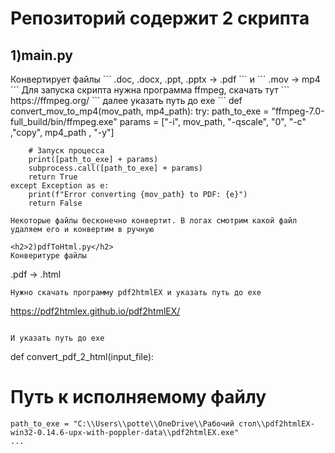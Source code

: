 <h1>Репозиторий содержит 2 скрипта</h1>

<h2>1)main.py</h2> 
Конвертирует файлы 
```
.doc, .docx, .ppt, .pptx -> .pdf
```
и
```
.mov -> mp4
```
Для запуска скрипта нужна программа ffmpeg, скачать тут
```
https://ffmpeg.org/
```
далее указать путь до exe
```
def convert_mov_to_mp4(mov_path, mp4_path):
    try:
        path_to_exe = "ffmpeg-7.0-full_build/bin/ffmpeg.exe"
        params = ["-i", mov_path, "-qscale", "0", "-c" ,"copy", mp4_path , "-y"]      

        # Запуск процесса
        print([path_to_exe] + params)
        subprocess.call([path_to_exe] + params)
        return True
    except Exception as e:
        print(f"Error converting {mov_path} to PDF: {e}")
        return False

```
Некоторые файлы бесконечно конвертит. В логах смотрим какой файл удаляем его и конвертим в ручную

<h2>2)pdfToHtml.py</h2> 
Конверитуре файлы 
```
.pdf -> .html
```
Нужно скачать программу pdf2htmlEX и указать путь до exe
```
https://pdf2htmlex.github.io/pdf2htmlEX/
```

И указать путь до exe
```
def convert_pdf_2_html(input_file):
# Путь к исполняемому файлу
    path_to_exe = "C:\\Users\\potte\\OneDrive\\Рабочий стол\\pdf2htmlEX-win32-0.14.6-upx-with-poppler-data\\pdf2htmlEX.exe"
    ...
```







